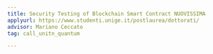 ```yaml
---
title: Security Testing of Blockchain Smart Contract NUOVISSIMA
applyurl: https://www.studenti.unige.it/postlaurea/dottorati/
advisor: Mariano Ceccato
tag: call_unitn_quantum

---
```

